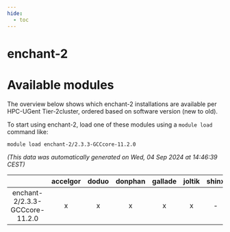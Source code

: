 ```yaml
---
hide:
  - toc
---
```


enchant-2
=========

# Available modules


The overview below shows which enchant-2 installations are available per HPC-UGent Tier-2cluster, ordered based on software version (new to old).

To start using enchant-2, load one of these modules using a `module load` command like:

```shell
module load enchant-2/2.3.3-GCCcore-11.2.0
```

*(This data was automatically generated on Wed, 04 Sep 2024 at 14:46:39 CEST)*  

| |accelgor|doduo|donphan|gallade|joltik|shinx|skitty|
| :---: | :---: | :---: | :---: | :---: | :---: | :---: | :---: |
|enchant-2/2.3.3-GCCcore-11.2.0|x|x|x|x|x|-|x|
